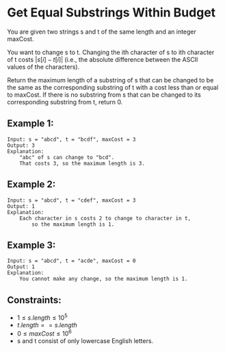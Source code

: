 # Get Equal Substrings Within Budget

You are given two strings s and t of the same length and an integer maxCost.

You want to change s to t. Changing the ith character of s to ith character  
of t costs $|s[i] - t[i]|$ (i.e., the absolute difference between the ASCII  
values of the characters).

Return the maximum length of a substring of s that can be changed to be  
the same as the corresponding substring of t with a cost less than or equal  
to maxCost. If there is no substring from s that can be changed to its  
corresponding substring from t, return 0.

 

## Example 1:

    Input: s = "abcd", t = "bcdf", maxCost = 3
    Output: 3
    Explanation: 
        "abc" of s can change to "bcd".
        That costs 3, so the maximum length is 3.

## Example 2:

    Input: s = "abcd", t = "cdef", maxCost = 3
    Output: 1
    Explanation: 
        Each character in s costs 2 to change to character in t, 
            so the maximum length is 1.
        
## Example 3:

    Input: s = "abcd", t = "acde", maxCost = 0
    Output: 1
    Explanation: 
        You cannot make any change, so the maximum length is 1.
        
 

## Constraints:

* $1 \le s.length \le 10^5$
* $t.length == s.length$
* $0 \le maxCost \le 10^6$
* s and t consist of only lowercase English letters.

